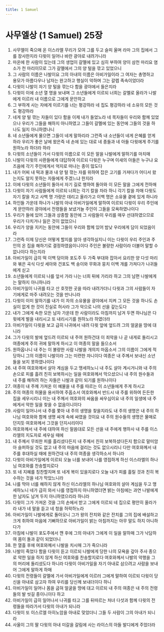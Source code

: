 ```yaml
---
title: 1 Samuel
---
```


# 사무엘상 (1 Samuel) 25장
1. 사무엘이 죽으매 온 이스라엘 무리가 모여 그를 두고 슬피 울며 라마 그의 집에서 그를 장사한지라 다윗이 일어나 바란 광야로 내려가니라
1. 마온에 한 사람이 있는데 그의 생업이 갈멜에 있고 심히 부하여 양이 삼천 마리요 염소가 천 마리이므로 그가 갈멜에서 그의 양 털을 깎고 있었으니
1. 그 사람의 이름은 나발이요 그의 아내의 이름은 아비가일이라 그 여자는 총명하고 용모가 아름다우나 남자는 완고하고 행실이 악하며 그는 갈렙 족속이었더라
1. 다윗이 나발이 자기 양 털을 깎는다 함을 광야에서 들은지라
1. 다윗이 이에 소년 열 명을 보내며 그 소년들에게 이르되 너희는 갈멜로 올라가 나발에게 이르러 내 이름으로 그에게 문안하고
1. 그 부하게 사는 자에게 이르기를 너는 평강하라 네 집도 평강하라 네 소유의 모든 것도 평강하라
1. 네게 양 털 깎는 자들이 있다 함을 이제 내가 들었노라 네 목자들이 우리와 함께 있었으나 우리가 그들을 해하지 아니하였고 그들이 갈멜에 있는 동안에 그들의 것을 하나도 잃지 아니하였나니
1. 네 소년들에게 물으면 그들이 네게 말하리라 그런즉 내 소년들이 네게 은혜를 얻게 하라 우리가 좋은 날에 왔은즉 네 손에 있는 대로 네 종들과 네 아들 다윗에게 주기를 원하노라 하더라 하라
1. 다윗의 소년들이 가서 다윗의 이름으로 이 모든 말을 나발에게 말하기를 마치매
1. 나발이 다윗의 사환들에게 대답하여 이르되 다윗은 누구며 이새의 아들은 누구냐 요즈음에 각기 주인에게서 억지로 떠나는 종이 많도다
1. 내가 어찌 내 떡과 물과 내 양 털 깎는 자를 위하여 잡은 고기를 가져다가 어디서 왔는지도 알지 못하는 자들에게 주겠느냐 한지라
1. 이에 다윗의 소년들이 돌아서 자기 길로 행하여 돌아와 이 모든 말을 그에게 전하매
1. 다윗이 자기 사람들에게 이르되 너희는 각기 칼을 차라 하니 각기 칼을 차매 다윗도 자기 칼을 차고 사백 명 가량은 데리고 올라가고 이백 명은 소유물 곁에 있게 하니라
1. 하인들 가운데 하나가 나발의 아내 아비가일에게 말하여 이르되 다윗이 우리 주인에게 문안하러 광야에서 전령들을 보냈거늘 주인이 그들을 모욕하였나이다
1. 우리가 들에 있어 그들과 상종할 동안에 그 사람들이 우리를 매우 선대하였으므로 우리가 다치거나 잃은 것이 없었으니
1. 우리가 양을 지키는 동안에 그들이 우리와 함께 있어 밤낮 우리에게 담이 되었음이라
1. 그런즉 이제 당신은 어떻게 할지를 알아 생각하실지니 이는 다윗이 우리 주인과 주인의 온 집을 해하기로 결정하였음이니이다 주인은 불량한 사람이라 더불어 말할 수 없나이다 하는지라
1. 아비가일이 급히 떡 이백 덩이와 포도주 두 가죽 부대와 잡아서 요리한 양 다섯 마리와 볶은 곡식 다섯 세아와 건포도 백 송이와 무화과 뭉치 이백 개를 가져다가 나귀들에게 싣고
1. 소년들에게 이르되 나를 앞서 가라 나는 너희 뒤에 가리라 하고 그의 남편 나발에게는 말하지 아니하니라
1. 아비가일이 나귀를 타고 산 호젓한 곳을 따라 내려가더니 다윗과 그의 사람들이 자기에게로 마주 내려오는 것을 만나니라
1. 다윗이 이미 말하기를 내가 이 자의 소유물을 광야에서 지켜 그 모든 것을 하나도 손실이 없게 한 것이 진실로 허사라 그가 악으로 나의 선을 갚는도다
1. 내가 그에게 속한 모든 남자 가운데 한 사람이라도 아침까지 남겨 두면 하나님은 다윗에게 벌을 내리시고 또 내리시기를 원하노라 하였더라
1. 아비가일이 다윗을 보고 급히 나귀에서 내려 다윗 앞에 엎드려 그의 얼굴을 땅에 대니라
1. 그가 다윗의 발에 엎드려 이르되 내 주여 원하건대 이 죄악을 나 곧 내게로 돌리시고 여종에게 주의 귀에 말하게 하시고 이 여종의 말을 들으소서
1. 원하옵나니 내 주는 이 불량한 사람 나발을 개의치 마옵소서 그의 이름이 그에게 적당하니 그의 이름이 나발이라 그는 미련한 자니이다 여종은 내 주께서 보내신 소년들을 보지 못하였나이다
1. 내 주여 여호와께서 살아 계심을 두고 맹세하노니 내 주도 살아 계시거니와 내 주의 손으로 피를 흘려 친히 보복하시는 일을 여호와께서 막으셨으니 내 주의 원수들과 내 주를 해하려 하는 자들은 나발과 같이 되기를 원하나이다
1. 여종이 내 주께 가져온 이 예물을 내 주를 따르는 이 소년들에게 주게 하시고
1. 주의 여종의 허물을 용서하여 주옵소서 여호와께서 반드시 내 주를 위하여 든든한 집을 세우시리니 이는 내 주께서 여호와의 싸움을 싸우심이요 내 주의 일생에 내 주에게서 악한 일을 찾을 수 없음이니이다
1. 사람이 일어나서 내 주를 쫓아 내 주의 생명을 찾을지라도 내 주의 생명은 내 주의 하나님 여호와와 함께 생명 싸개 속에 싸였을 것이요 내 주의 원수들의 생명은 물매로 던지듯 여호와께서 그것을 던지시리이다
1. 여호와께서 내 주에 대하여 하신 말씀대로 모든 선을 내 주에게 행하사 내 주를 이스라엘의 지도자로 세우실 때에
1. 내 주께서 무죄한 피를 흘리셨다든지 내 주께서 친히 보복하셨다든지 함으로 말미암아 슬퍼하실 것도 없고 내 주의 마음에 걸리는 것도 없으시리니 다만 여호와께서 내 주를 후대하실 때에 원하건대 내 주의 여종을 생각하소서 하니라
1. 다윗이 아비가일에게 이르되 오늘 너를 보내어 나를 영접하게 하신 이스라엘의 하나님 여호와를 찬송할지로다
1. 또 네 지혜를 칭찬할지며 또 네게 복이 있을지로다 오늘 내가 피를 흘릴 것과 친히 복수하는 것을 네가 막았느니라
1. 나를 막아 너를 해하지 않게 하신 이스라엘의 하나님 여호와의 살아 계심을 두고 맹세하노니 네가 급히 와서 나를 영접하지 아니하였더면 밝는 아침에는 과연 나발에게 한 남자도 남겨 두지 아니하였으리라 하니라
1. 다윗이 그가 가져온 것을 그의 손에서 받고 그에게 이르되 네 집으로 평안히 올라가라 내가 네 말을 듣고 네 청을 허락하노라
1. 아비가일이 나발에게로 돌아오니 그가 왕의 잔치와 같은 잔치를 그의 집에 배설하고 크게 취하여 마음에 기뻐하므로 아비가일이 밝는 아침까지는 아무 말도 하지 아니하다가
1. 아침에 나발이 포도주에서 깬 후에 그의 아내가 그에게 이 일을 말하매 그가 낙담하여 몸이 돌과 같이 되었더니
1. 한 열흘 후에 여호와께서 나발을 치시매 그가 죽으니라
1. 나발이 죽었다 함을 다윗이 듣고 이르되 나발에게 당한 나의 모욕을 갚아 주사 종으로 악한 일을 하지 않게 하신 여호와를 찬송할지로다 여호와께서 나발의 악행을 그의 머리에 돌리셨도다 하니라 다윗이 아비가일을 자기 아내로 삼으려고 사람을 보내어 그에게 말하게 하매
1. 다윗의 전령들이 갈멜에 가서 아비가일에게 이르러 그에게 말하여 이르되 다윗이 당신을 아내로 삼고자 하여 우리를 당신께 보내더이다 하니
1. 아비가일이 일어나 몸을 굽혀 얼굴을 땅에 대고 이르되 내 주의 여종은 내 주의 전령들의 발 씻길 종이니이다 하고
1. 아비가일이 급히 일어나서 나귀를 타고 그를 뒤따르는 처녀 다섯과 함께 다윗의 전령들을 따라가서 다윗의 아내가 되니라
1. 다윗이 또 이스르엘 아히노암을 아내로 맞았더니 그들 두 사람이 그의 아내가 되니라
1. 사울이 그의 딸 다윗의 아내 미갈을 갈림에 사는 라이스의 아들 발디에게 주었더라